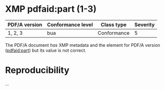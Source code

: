 # XMP pdfaid:part (1-3)

| PDF/A version | Conformance level | Class type  | Severity |
| ------------- | ----------------- | ----------  | -------- |
| 1, 2, 3       | bua               | Conformance | 5        |

The PDF/A document _has_ XMP metadata and the element for PDF/A version (<pdfaid:part>) but its value is not correct.

# Reproducibility
...